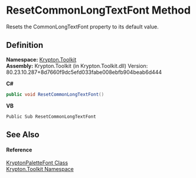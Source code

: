 # ResetCommonLongTextFont Method


Resets the CommonLongTextFont property to its default value.



## Definition
**Namespace:** <a href="79d2eac2-21f4-54ff-7552-b20c33c30600.md">Krypton.Toolkit</a>  
**Assembly:** Krypton.Toolkit (in Krypton.Toolkit.dll) Version: 80.23.10.287+8d7660f9dc5efd033fabe008ebfb904beab6d444

**C#**
``` C#
public void ResetCommonLongTextFont()
```
**VB**
``` VB
Public Sub ResetCommonLongTextFont
```



## See Also


#### Reference
<a href="e2de7581-4ad3-0c77-1320-5afa4a6c15d7.md">KryptonPaletteFont Class</a>  
<a href="79d2eac2-21f4-54ff-7552-b20c33c30600.md">Krypton.Toolkit Namespace</a>  
